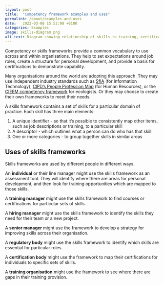 ```yaml
---
layout: post
title:  "Competency framework examples and uses"
permalink: /about/examples-and-uses
date:   2022-03-08 15:52:00 +0100
categories: Examples
image: skills-diagram.png
alt-text: Diagram showing relationship of skills to training, certifications etc
---
```

Competency or skills frameworks provide a common vocabulary to use across and within organisations. They help to set expectations around job roles, create a structure for personal development, and provide a basis for certifications to demonstrate capability.

Many organisations around the world are adopting this approach. They may use independent industry standards such as [SfIA](https://sfia-online.org/en) (for Information Technology), [CIPD’s People Profession Map](https://peopleprofession.cipd.org/profession-map) (for Human Resources), or the [CIEEM competency framework](https://cieem.net/resource/competency-framework/) for ecologists. Or they may choose to create their own frameworks to meet their needs.

A skills framework contains a set of skills for a particular domain of practice. Each skill has three main elements:

1. A unique identifier - so that it’s possible to consistently map other items, such as job descriptions or training, to a particular skill
2. A descriptor - which outlines what a person can do who has that skill
3. One or more categories - to group together skills in similar areas

## Uses of skills frameworks

Skills frameworks are used by different people in different ways.

An **individual** or their line manager might use the skills framework as an assessment tool. They will identify where there are areas for personal development, and then look for training opportunities which are mapped to those skills.

A **training manager** might use the skills framework to find courses or certifications for particular sets of skills.

A **hiring manager** might use the skills framework to identify the skills they need for their team or a new project.

A **senior manager** might use the framework to develop a strategy for improving skills across their organisation.

A **regulatory body** might use the skills framework to identify which skills are essential for particular roles.

A **certification body** might use the framework to map their certifications for individuals to specific sets of skills.

A **training organisation** might use the framework to see where there are gaps in their training provision.
